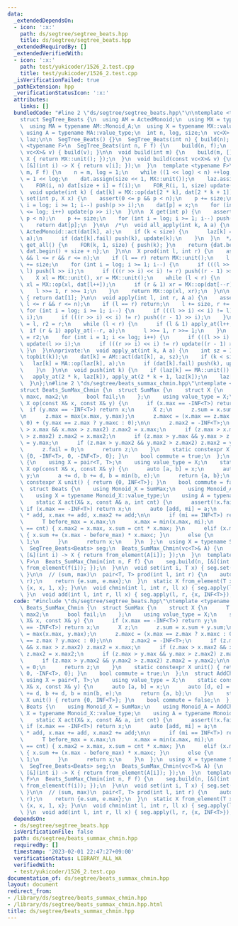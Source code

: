 ```yaml
---
data:
  _extendedDependsOn:
  - icon: ':x:'
    path: ds/segtree/segtree_beats.hpp
    title: ds/segtree/segtree_beats.hpp
  _extendedRequiredBy: []
  _extendedVerifiedWith:
  - icon: ':x:'
    path: test/yukicoder/1526_2.test.cpp
    title: test/yukicoder/1526_2.test.cpp
  _isVerificationFailed: true
  _pathExtension: hpp
  _verificationStatusIcon: ':x:'
  attributes:
    links: []
  bundledCode: "#line 2 \"ds/segtree/segtree_beats.hpp\"\n\ntemplate <typename ActedMonoid>\n\
    struct SegTree_Beats {\n  using AM = ActedMonoid;\n  using MX = typename AM::Monoid_X;\n\
    \  using MA = typename AM::Monoid_A;\n  using X = typename MX::value_type;\n \
    \ using A = typename MA::value_type;\n  int n, log, size;\n  vc<X> dat;\n  vc<A>\
    \ laz;\n\n  SegTree_Beats() {}\n  SegTree_Beats(int n) { build(n); }\n  template\
    \ <typename F>\n  SegTree_Beats(int n, F f) {\n    build(n, f);\n  }\n  SegTree_Beats(const\
    \ vc<X>& v) { build(v); }\n\n  void build(int m) {\n    build(m, [](int i) ->\
    \ X { return MX::unit(); });\n  }\n  void build(const vc<X>& v) {\n    build(len(v),\
    \ [&](int i) -> X { return v[i]; });\n  }\n  template <typename F>\n  void build(int\
    \ m, F f) {\n    n = m, log = 1;\n    while ((1 << log) < n) ++log;\n    size\
    \ = 1 << log;\n    dat.assign(size << 1, MX::unit());\n    laz.assign(size, MA::unit());\n\
    \    FOR(i, n) dat[size + i] = f(i);\n    FOR_R(i, 1, size) update(i);\n  }\n\n\
    \  void update(int k) { dat[k] = MX::op(dat[2 * k], dat[2 * k + 1]); }\n  void\
    \ set(int p, X x) {\n    assert(0 <= p && p < n);\n    p += size;\n    for (int\
    \ i = log; i >= 1; i--) push(p >> i);\n    dat[p] = x;\n    for (int i = 1; i\
    \ <= log; i++) update(p >> i);\n  }\n\n  X get(int p) {\n    assert(0 <= p &&\
    \ p < n);\n    p += size;\n    for (int i = log; i >= 1; i--) push(p >> i);\n\
    \    return dat[p];\n  }\n\n  /*\n  void all_apply(int k, A a) {\n    dat[k] =\
    \ ActedMonoid::act(dat[k], a);\n    if (k < size) {\n      laz[k] = MA::op(laz[k],\
    \ a);\n      if (dat[k].fail) push(k), update(k);\n    }\n  }\n  */\n\n  vc<X>\
    \ get_all() {\n    FOR(k, 1, size) { push(k); }\n    return {dat.begin() + size,\
    \ dat.begin() + size + n};\n  }\n\n  X prod(int l, int r) {\n    assert(0 <= l\
    \ && l <= r && r <= n);\n    if (l == r) return MX::unit();\n    l += size, r\
    \ += size;\n    for (int i = log; i >= 1; i--) {\n      if (((l >> i) << i) !=\
    \ l) push(l >> i);\n      if (((r >> i) << i) != r) push((r - 1) >> i);\n    }\n\
    \    X xl = MX::unit(), xr = MX::unit();\n    while (l < r) {\n      if (l & 1)\
    \ xl = MX::op(xl, dat[l++]);\n      if (r & 1) xr = MX::op(dat[--r], xr);\n  \
    \    l >>= 1, r >>= 1;\n    }\n    return MX::op(xl, xr);\n  }\n\n  X prod_all()\
    \ { return dat[1]; }\n\n  void apply(int l, int r, A a) {\n    assert(0 <= l &&\
    \ l <= r && r <= n);\n    if (l == r) return;\n    l += size, r += size;\n   \
    \ for (int i = log; i >= 1; i--) {\n      if (((l >> i) << i) != l) push(l >>\
    \ i);\n      if (((r >> i) << i) != r) push((r - 1) >> i);\n    }\n    int l2\
    \ = l, r2 = r;\n    while (l < r) {\n      if (l & 1) apply_at(l++, a);\n    \
    \  if (r & 1) apply_at(--r, a);\n      l >>= 1, r >>= 1;\n    }\n    l = l2, r\
    \ = r2;\n    for (int i = 1; i <= log; i++) {\n      if (((l >> i) << i) != l)\
    \ update(l >> i);\n      if (((r >> i) << i) != r) update((r - 1) >> i);\n   \
    \ }\n  }\n\nprivate:\n  void apply_at(int k, A a) {\n    int sz = 1 << (log -\
    \ topbit(k));\n    dat[k] = AM::act(dat[k], a, sz);\n    if (k < size) {\n   \
    \   laz[k] = MA::op(laz[k], a);\n      if (dat[k].fail) push(k), update(k);\n\
    \    }\n  }\n\n  void push(int k) {\n    if (laz[k] == MA::unit()) return;\n \
    \   apply_at(2 * k, laz[k]), apply_at(2 * k + 1, laz[k]);\n    laz[k] = MA::unit();\n\
    \  }\n};\n#line 2 \"ds/segtree/beats_summax_chmin.hpp\"\ntemplate <typename T>\n\
    struct Beats_SumMax_Chmin {\n  struct SumMax {\n    struct X {\n      T sum, max,\
    \ maxc, max2;\n      bool fail;\n    };\n    using value_type = X;\n    static\
    \ X op(const X& x, const X& y) {\n      if (x.max == -INF<T>) return y;\n    \
    \  if (y.max == -INF<T>) return x;\n      X z;\n      z.sum = x.sum + y.sum;\n\
    \n      z.max = max(x.max, y.max);\n      z.maxc = (x.max == z.max ? x.maxc :\
    \ 0) + (y.max == z.max ? y.maxc : 0);\n\n      z.max2 = -INF<T>;\n      if (z.max\
    \ > x.max && x.max > z.max2) z.max2 = x.max;\n      if (z.max > x.max2 && x.max2\
    \ > z.max2) z.max2 = x.max2;\n      if (z.max > y.max && y.max > z.max2) z.max2\
    \ = y.max;\n      if (z.max > y.max2 && y.max2 > z.max2) z.max2 = y.max2;\n\n\
    \      z.fail = 0;\n      return z;\n    }\n    static constexpr X unit() { return\
    \ {0, -INF<T>, 0, -INF<T>, 0}; }\n    bool commute = true;\n  };\n  struct AddChmin\
    \ {\n    using X = pair<T, T>;\n    using value_type = X;\n    static constexpr\
    \ X op(const X& x, const X& y) {\n      auto [a, b] = x;\n      auto [d, e] =\
    \ y;\n      a += d, b += d, b = min(b, e);\n      return {a, b};\n    }\n    static\
    \ constexpr X unit() { return {0, INF<T>}; }\n    bool commute = false;\n  };\n\
    \  struct Beats {\n    using Monoid_X = SumMax;\n    using Monoid_A = AddChmin;\n\
    \    using X = typename Monoid_X::value_type;\n    using A = typename Monoid_A::value_type;\n\
    \    static X act(X& x, const A& a, int cnt) {\n      assert(!x.fail);\n     \
    \ if (x.max == -INF<T>) return x;\n      auto [add, mi] = a;\n      x.sum += cnt\
    \ * add, x.max += add, x.max2 += add;\n\n      if (mi == INF<T>) return x;\n\n\
    \      T before_max = x.max;\n      x.max = min(x.max, mi);\n      if (x.maxc\
    \ == cnt) { x.max2 = x.max, x.sum = cnt * x.max; }\n      elif (x.max2 < x.max)\
    \ { x.sum += (x.max - before_max) * x.maxc; }\n      else {\n        x.fail =\
    \ 1;\n      }\n      return x;\n    }\n  };\n  using X = typename SumMax::X;\n\
    \  SegTree_Beats<Beats> seg;\n  Beats_SumMax_Chmin(vc<T>& A) {\n    seg.build(len(A),\
    \ [&](int i) -> X { return from_element(A[i]); });\n  }\n  template <typename\
    \ F>\n  Beats_SumMax_Chmin(int n, F f) {\n    seg.build(n, [&](int i) -> X { return\
    \ from_element(f(i)); });\n  }\n\n  void set(int i, T x) { seg.set(i, from_element(x));\
    \ }\n\n  // (sum, max)\n  pair<T, T> prod(int l, int r) {\n    auto e = seg.prod(l,\
    \ r);\n    return {e.sum, e.max};\n  }\n  static X from_element(T x) { return\
    \ {x, x, 1, x}; }\n\n  void chmin(int l, int r, ll x) { seg.apply(l, r, {0, x});\
    \ }\n  void add(int l, int r, ll x) { seg.apply(l, r, {x, INF<T>}); }\n};\n"
  code: "#include \"ds/segtree/segtree_beats.hpp\"\ntemplate <typename T>\nstruct\
    \ Beats_SumMax_Chmin {\n  struct SumMax {\n    struct X {\n      T sum, max, maxc,\
    \ max2;\n      bool fail;\n    };\n    using value_type = X;\n    static X op(const\
    \ X& x, const X& y) {\n      if (x.max == -INF<T>) return y;\n      if (y.max\
    \ == -INF<T>) return x;\n      X z;\n      z.sum = x.sum + y.sum;\n\n      z.max\
    \ = max(x.max, y.max);\n      z.maxc = (x.max == z.max ? x.maxc : 0) + (y.max\
    \ == z.max ? y.maxc : 0);\n\n      z.max2 = -INF<T>;\n      if (z.max > x.max\
    \ && x.max > z.max2) z.max2 = x.max;\n      if (z.max > x.max2 && x.max2 > z.max2)\
    \ z.max2 = x.max2;\n      if (z.max > y.max && y.max > z.max2) z.max2 = y.max;\n\
    \      if (z.max > y.max2 && y.max2 > z.max2) z.max2 = y.max2;\n\n      z.fail\
    \ = 0;\n      return z;\n    }\n    static constexpr X unit() { return {0, -INF<T>,\
    \ 0, -INF<T>, 0}; }\n    bool commute = true;\n  };\n  struct AddChmin {\n   \
    \ using X = pair<T, T>;\n    using value_type = X;\n    static constexpr X op(const\
    \ X& x, const X& y) {\n      auto [a, b] = x;\n      auto [d, e] = y;\n      a\
    \ += d, b += d, b = min(b, e);\n      return {a, b};\n    }\n    static constexpr\
    \ X unit() { return {0, INF<T>}; }\n    bool commute = false;\n  };\n  struct\
    \ Beats {\n    using Monoid_X = SumMax;\n    using Monoid_A = AddChmin;\n    using\
    \ X = typename Monoid_X::value_type;\n    using A = typename Monoid_A::value_type;\n\
    \    static X act(X& x, const A& a, int cnt) {\n      assert(!x.fail);\n     \
    \ if (x.max == -INF<T>) return x;\n      auto [add, mi] = a;\n      x.sum += cnt\
    \ * add, x.max += add, x.max2 += add;\n\n      if (mi == INF<T>) return x;\n\n\
    \      T before_max = x.max;\n      x.max = min(x.max, mi);\n      if (x.maxc\
    \ == cnt) { x.max2 = x.max, x.sum = cnt * x.max; }\n      elif (x.max2 < x.max)\
    \ { x.sum += (x.max - before_max) * x.maxc; }\n      else {\n        x.fail =\
    \ 1;\n      }\n      return x;\n    }\n  };\n  using X = typename SumMax::X;\n\
    \  SegTree_Beats<Beats> seg;\n  Beats_SumMax_Chmin(vc<T>& A) {\n    seg.build(len(A),\
    \ [&](int i) -> X { return from_element(A[i]); });\n  }\n  template <typename\
    \ F>\n  Beats_SumMax_Chmin(int n, F f) {\n    seg.build(n, [&](int i) -> X { return\
    \ from_element(f(i)); });\n  }\n\n  void set(int i, T x) { seg.set(i, from_element(x));\
    \ }\n\n  // (sum, max)\n  pair<T, T> prod(int l, int r) {\n    auto e = seg.prod(l,\
    \ r);\n    return {e.sum, e.max};\n  }\n  static X from_element(T x) { return\
    \ {x, x, 1, x}; }\n\n  void chmin(int l, int r, ll x) { seg.apply(l, r, {0, x});\
    \ }\n  void add(int l, int r, ll x) { seg.apply(l, r, {x, INF<T>}); }\n};\n"
  dependsOn:
  - ds/segtree/segtree_beats.hpp
  isVerificationFile: false
  path: ds/segtree/beats_summax_chmin.hpp
  requiredBy: []
  timestamp: '2023-02-01 22:47:27+09:00'
  verificationStatus: LIBRARY_ALL_WA
  verifiedWith:
  - test/yukicoder/1526_2.test.cpp
documentation_of: ds/segtree/beats_summax_chmin.hpp
layout: document
redirect_from:
- /library/ds/segtree/beats_summax_chmin.hpp
- /library/ds/segtree/beats_summax_chmin.hpp.html
title: ds/segtree/beats_summax_chmin.hpp
---
```

